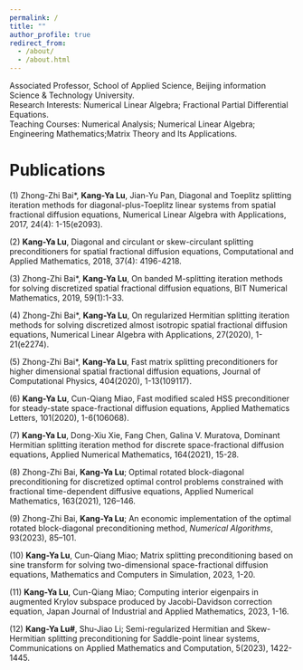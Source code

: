 ```yaml
---
permalink: /
title: ""
author_profile: true
redirect_from: 
  - /about/
  - /about.html
---
```


Associated Professor, School of Applied Science, Beijing information Science & Technology University.  
Research Interests: Numerical Linear Algebra; Fractional Partial Differential Equations.  
Teaching Courses: Numerical Analysis; Numerical Linear Algebra; Engineering Mathematics;Matrix Theory and lts Applications.  

# Publications  
(1) Zhong-Zhi Bai*, **Kang-Ya Lu**, Jian-Yu Pan, Diagonal and Toeplitz splitting iteration methods for diagonal-plus-Toeplitz linear systems from spatial fractional diffusion equations, Numerical Linear Algebra with Applications, 2017, 24(4): 1-15(e2093).

(2) **Kang-Ya Lu**, Diagonal and circulant or skew-circulant splitting preconditioners for spatial fractional diffusion equations, Computational and Applied Mathematics, 2018, 37(4): 4196-4218.

(3) Zhong-Zhi Bai*, **Kang-Ya Lu**, On banded M-splitting iteration methods for solving discretized spatial fractional diffusion equations, BIT Numerical Mathematics, 2019, 59(1):1-33.

(4) Zhong-Zhi Bai*, **Kang-Ya Lu**, On regularized Hermitian splitting iteration methods for solving discretized almost isotropic spatial fractional diffusion equations, Numerical Linear Algebra with Applications, 27(2020), 1-21(e2274).

(5) Zhong-Zhi Bai*, **Kang-Ya Lu**, Fast matrix splitting preconditioners for higher dimensional spatial fractional diffusion equations, Journal of Computational Physics, 404(2020), 1-13(109117).

(6) **Kang-Ya Lu**, Cun-Qiang Miao, Fast modified scaled HSS preconditioner for steady-state space-fractional diffusion equations, Applied Mathematics Letters, 101(2020), 1-6(106068).

(7) **Kang-Ya Lu**, Dong-Xiu Xie, Fang Chen, Galina V. Muratova, Dominant Hermitian splitting iteration method for discrete space-fractional diffusion equations, Applied Numerical Mathematics, 164(2021), 15-28.

(8) Zhong-Zhi Bai, **Kang-Ya Lu**; Optimal rotated block-diagonal preconditioning for discretized optimal control problems constrained with fractional time-dependent diffusive equations, Applied Numerical Mathematics, 163(2021), 126–146.

(9) Zhong-Zhi Bai, **Kang-Ya Lu**; An economic implementation of the optimal rotated block-diagonal preconditioning method, *Numerical Algorithms*, 93(2023), 85–101.

(10) **Kang-Ya Lu**, Cun-Qiang Miao; Matrix splitting preconditioning based on sine transform for solving two-dimensional space-fractional diffusion equations, Mathematics and Computers in Simulation, 2023, 1-20.

(11) **Kang-Ya Lu**, Cun-Qiang Miao; Computing interior eigenpairs in augmented Krylov subspace produced by Jacobi-Davidson correction equation, Japan Journal of Industrial and Applied Mathematics, 2023, 1-16.

(12) **Kang-Ya Lu#**, Shu-Jiao Li; Semi-regularized Hermitian and Skew-Hermitian splitting preconditioning for Saddle-point linear systems, Communications on Applied Mathematics and Computation, 5(2023), 1422-1445.

